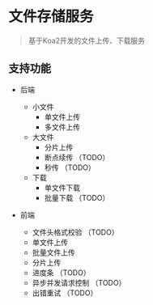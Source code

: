 # 文件存储服务
> 基于Koa2开发的文件上传、下载服务

## 支持功能
- 后端
    - 小文件
        - 单文件上传
        - 多文件上传
    - 大文件
        - 分片上传
        - 断点续传 （TODO）
        - 秒传 （TODO）
    - 下载
        - 单文件下载
        - 批量下载 （TODO）

- 前端
    - 文件头格式校验 （TODO）
    - 单文件上传
    - 批量文件上传
    - 分片上传
    - 进度条 （TODO）
    - 异步并发请求控制 （TODO）
    - 出错重试 （TODO）